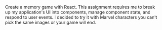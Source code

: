 Create a memory game with React. This assignment requires me to break up my application's UI into components, manage component state, and respond to user events. I decided to try it with Marvel characters you can't pick the same images or your game will end.